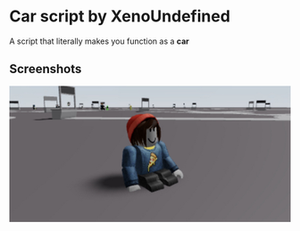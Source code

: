 # Car script by XenoUndefined
A script that literally makes you function as a **car**
## Screenshots
![Image](https://raw.githubusercontent.com/XenoUndefined/vroom/refs/heads/main/githubstuff/carscreenshoot.png)

